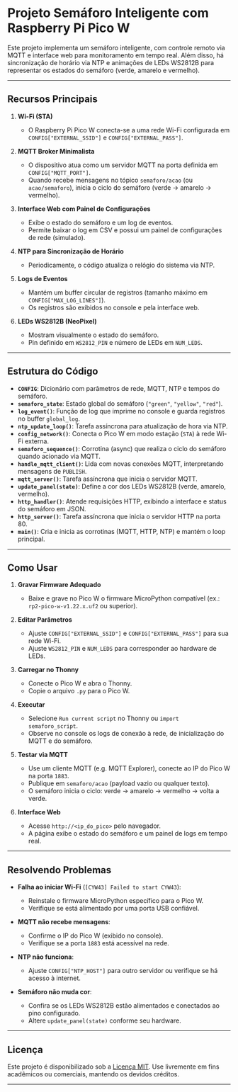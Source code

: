 # Projeto Semáforo Inteligente com Raspberry Pi Pico W

Este projeto implementa um semáforo inteligente, com controle remoto via MQTT e interface web para monitoramento em tempo real. Além disso, há sincronização de horário via NTP e animações de LEDs WS2812B para representar os estados do semáforo (verde, amarelo e vermelho).

---

## Recursos Principais

1. **Wi-Fi (STA)**  
   - O Raspberry Pi Pico W conecta-se a uma rede Wi-Fi configurada em `CONFIG["EXTERNAL_SSID"]` e `CONFIG["EXTERNAL_PASS"]`.

2. **MQTT Broker Minimalista**  
   - O dispositivo atua como um servidor MQTT na porta definida em `CONFIG["MQTT_PORT"]`.
   - Quando recebe mensagens no tópico `semaforo/acao` (ou `acao/semaforo`), inicia o ciclo do semáforo (verde → amarelo → vermelho).

3. **Interface Web com Painel de Configurações**  
   - Exibe o estado do semáforo e um log de eventos.
   - Permite baixar o log em CSV e possui um painel de configurações de rede (simulado).

4. **NTP para Sincronização de Horário**  
   - Periodicamente, o código atualiza o relógio do sistema via NTP.

5. **Logs de Eventos**  
   - Mantém um buffer circular de registros (tamanho máximo em `CONFIG["MAX_LOG_LINES"]`).
   - Os registros são exibidos no console e pela interface web.

6. **LEDs WS2812B (NeoPixel)**  
   - Mostram visualmente o estado do semáforo.
   - Pin definido em `WS2812_PIN` e número de LEDs em `NUM_LEDS`.

---

## Estrutura do Código

- **`CONFIG`**: Dicionário com parâmetros de rede, MQTT, NTP e tempos do semáforo.
- **`semaforo_state`**: Estado global do semáforo (`"green"`, `"yellow"`, `"red"`).
- **`log_event()`**: Função de log que imprime no console e guarda registros no buffer `global_log`.
- **`ntp_update_loop()`**: Tarefa assíncrona para atualização de hora via NTP.
- **`config_network()`**: Conecta o Pico W em modo estação (`STA`) à rede Wi-Fi externa.
- **`semaforo_sequence()`**: Corrotina (async) que realiza o ciclo do semáforo quando acionado via MQTT.
- **`handle_mqtt_client()`**: Lida com novas conexões MQTT, interpretando mensagens de `PUBLISH`.
- **`mqtt_server()`**: Tarefa assíncrona que inicia o servidor MQTT.
- **`update_panel(state)`**: Define a cor dos LEDs WS2812B (verde, amarelo, vermelho).
- **`http_handler()`**: Atende requisições HTTP, exibindo a interface e status do semáforo em JSON.
- **`http_server()`**: Tarefa assíncrona que inicia o servidor HTTP na porta 80.
- **`main()`**: Cria e inicia as corrotinas (MQTT, HTTP, NTP) e mantém o loop principal.

---

## Como Usar

1. **Gravar Firmware Adequado**  
   - Baixe e grave no Pico W o firmware MicroPython compatível (ex.: `rp2-pico-w-v1.22.x.uf2` ou superior).

2. **Editar Parâmetros**  
   - Ajuste `CONFIG["EXTERNAL_SSID"]` e `CONFIG["EXTERNAL_PASS"]` para sua rede Wi-Fi.
   - Ajuste `WS2812_PIN` e `NUM_LEDS` para corresponder ao hardware de LEDs.

3. **Carregar no Thonny**  
   - Conecte o Pico W e abra o Thonny.
   - Copie o arquivo `.py` para o Pico W.

4. **Executar**  
   - Selecione `Run current script` no Thonny ou `import semaforo_script`.
   - Observe no console os logs de conexão à rede, de inicialização do MQTT e do semáforo.

5. **Testar via MQTT**  
   - Use um cliente MQTT (e.g. MQTT Explorer), conecte ao IP do Pico W na porta `1883`.
   - Publique em `semaforo/acao` (payload vazio ou qualquer texto).  
   - O semáforo inicia o ciclo: verde → amarelo → vermelho → volta a verde.

6. **Interface Web**  
   - Acesse `http://<ip_do_pico>` pelo navegador.
   - A página exibe o estado do semáforo e um painel de logs em tempo real.

---

## Resolvendo Problemas

- **Falha ao iniciar Wi-Fi** (`[CYW43] Failed to start CYW43`):  
  - Reinstale o firmware MicroPython específico para o Pico W.
  - Verifique se está alimentado por uma porta USB confiável.

- **MQTT não recebe mensagens**:  
  - Confirme o IP do Pico W (exibido no console).
  - Verifique se a porta `1883` está acessível na rede.

- **NTP não funciona**:  
  - Ajuste `CONFIG["NTP_HOST"]` para outro servidor ou verifique se há acesso à internet.

- **Semáforo não muda cor**:  
  - Confira se os LEDs WS2812B estão alimentados e conectados ao pino configurado.
  - Altere `update_panel(state)` conforme seu hardware.

---

## Licença

Este projeto é disponibilizado sob a [Licença MIT](LICENSE). Use livremente em fins acadêmicos ou comerciais, mantendo os devidos créditos.

---
